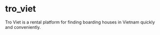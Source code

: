 # tro_viet
Tro Viet is a rental platform for finding boarding houses in Vietnam quickly and conveniently.
